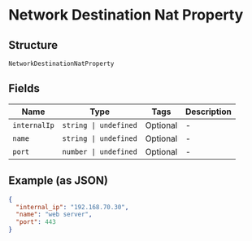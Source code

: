 
# Network Destination Nat Property

## Structure

`NetworkDestinationNatProperty`

## Fields

| Name | Type | Tags | Description |
|  --- | --- | --- | --- |
| `internalIp` | `string \| undefined` | Optional | - |
| `name` | `string \| undefined` | Optional | - |
| `port` | `number \| undefined` | Optional | - |

## Example (as JSON)

```json
{
  "internal_ip": "192.168.70.30",
  "name": "web server",
  "port": 443
}
```

